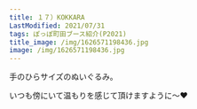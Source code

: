 ```yaml
---
title: １７）KOKKARA
LastModified: 2021/07/31
tags: ぽっぽ町田ブース紹介(P2021)
title_image: /img/1626571198436.jpg
image: /img/1626571198436.jpg
---
```

手のひらサイズのぬいぐるみ。

いつも傍にいて温もりを感じて頂けますように～❤
